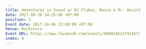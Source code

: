 ```yaml
---
title: Adventures in Sound w/ DJ Flakes, Ressa & Mr. Devitt
date: 2017-09-26 14:25:00 +07:00
position: 1
Event date: 2017-10-06 22:00:00 +07:00
Venue: Rockstore
Event URL: https://www.facebook.com/events/840933612741427/
index: 9
---
```


